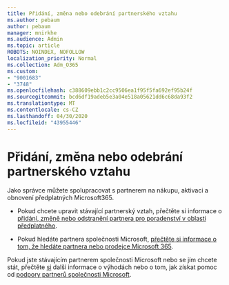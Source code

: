 ```yaml
---
title: Přidání, změna nebo odebrání partnerského vztahu
ms.author: pebaum
author: pebaum
manager: mnirkhe
ms.audience: Admin
ms.topic: article
ROBOTS: NOINDEX, NOFOLLOW
localization_priority: Normal
ms.collection: Adm_O365
ms.custom:
- "9001683"
- "3748"
ms.openlocfilehash: c388609ebb1c2cc9506ea1f95f5fa692ef95b24f
ms.sourcegitcommit: bcd6df19adeb5e3a04e518a05621dd6c68da93f2
ms.translationtype: MT
ms.contentlocale: cs-CZ
ms.lasthandoff: 04/30/2020
ms.locfileid: "43955446"
---
```

# <a name="add-change-or-remove-a-partner-relationship"></a>Přidání, změna nebo odebrání partnerského vztahu

Jako správce můžete spolupracovat s partnerem na nákupu, aktivaci a obnovení předplatných Microsoft365. 

- Pokud chcete upravit stávající partnerský vztah, přečtěte si informace o [přidání, změně nebo odstranění partnera pro poradenství v oblasti předplatného](https://docs.microsoft.com/microsoft-365/admin/misc/add-partner?view=o365-worldwide).

- Pokud hledáte partnera společnosti Microsoft, [přečtěte si informace o tom, že hledáte partnera nebo prodejce Microsoft 365](https://docs.microsoft.com/microsoft-365/admin/manage/find-your-partner-or-reseller?view=o365-worldwide).

Pokud jste stávajícím partnerem společnosti Microsoft nebo se jím chcete stát, přečtěte [si](https://support.microsoft.com/help/4499930/partner-center-overview) další informace o výhodách nebo o tom, jak získat pomoc od [podpory partnerů společnosti Microsoft](https://aka.ms/partnersupport).
